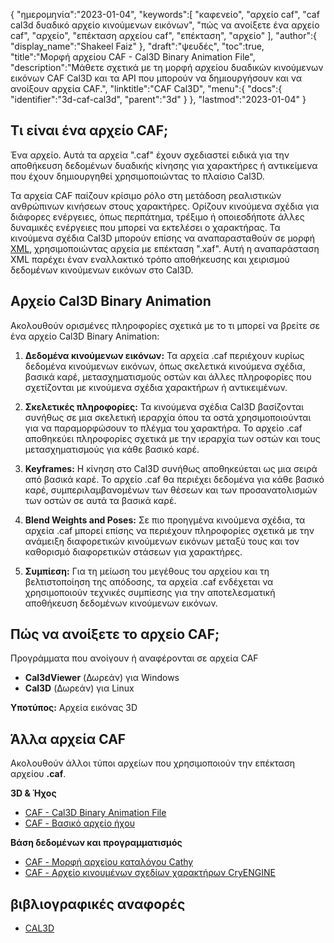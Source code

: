 {
"ημερομηνία":"2023-01-04",
   "keywords":[
"καφενείο",
"αρχείο caf",
"caf cal3d δυαδικό αρχείο κινούμενων εικόνων",
"πώς να ανοίξετε ένα αρχείο caf",
"αρχείο",
"επέκταση αρχείου caf",
"επέκταση",
"αρχείο"
],
   "author":{
"display_name":"Shakeel Faiz"
},
"draft":"ψευδές",
"toc":true,
"title":"Μορφή αρχείου CAF - Cal3D Binary Animation File",
   "description":"Μάθετε σχετικά με τη μορφή αρχείου δυαδικών κινούμενων εικόνων CAF Cal3D και τα API που μπορούν να δημιουργήσουν και να ανοίξουν αρχεία CAF.",
"linktitle":"CAF Cal3D",
   "menu":{
      "docs":{
         "identifier":"3d-caf-cal3d",
         "parent":"3d"
}
},
"lastmod":"2023-01-04"
}

## Τι είναι ένα αρχείο CAF;

Ένα αρχείο. Αυτά τα αρχεία ".caf" έχουν σχεδιαστεί ειδικά για την αποθήκευση δεδομένων δυαδικής κίνησης για χαρακτήρες ή αντικείμενα που έχουν δημιουργηθεί χρησιμοποιώντας το πλαίσιο Cal3D.

Τα αρχεία CAF παίζουν κρίσιμο ρόλο στη μετάδοση ρεαλιστικών ανθρώπινων κινήσεων στους χαρακτήρες. Ορίζουν κινούμενα σχέδια για διάφορες ενέργειες, όπως περπάτημα, τρέξιμο ή οποιεσδήποτε άλλες δυναμικές ενέργειες που μπορεί να εκτελέσει ο χαρακτήρας. Τα κινούμενα σχέδια Cal3D μπορούν επίσης να αναπαρασταθούν σε μορφή [XML](/el/web/xml/), χρησιμοποιώντας αρχεία με επέκταση ".xaf". Αυτή η αναπαράσταση XML παρέχει έναν εναλλακτικό τρόπο αποθήκευσης και χειρισμού δεδομένων κινούμενων εικόνων στο Cal3D.

## Αρχείο Cal3D Binary Animation

Ακολουθούν ορισμένες πληροφορίες σχετικά με το τι μπορεί να βρείτε σε ένα αρχείο Cal3D Binary Animation:

1. **Δεδομένα κινούμενων εικόνων:** Τα αρχεία .caf περιέχουν κυρίως δεδομένα κινούμενων εικόνων, όπως σκελετικά κινούμενα σχέδια, βασικά καρέ, μετασχηματισμούς οστών και άλλες πληροφορίες που σχετίζονται με κινούμενα σχέδια χαρακτήρων ή αντικειμένων.

2. **Σκελετικές πληροφορίες:** Τα κινούμενα σχέδια Cal3D βασίζονται συνήθως σε μια σκελετική ιεραρχία όπου τα οστά χρησιμοποιούνται για να παραμορφώσουν το πλέγμα του χαρακτήρα. Το αρχείο .caf αποθηκεύει πληροφορίες σχετικά με την ιεραρχία των οστών και τους μετασχηματισμούς για κάθε βασικό καρέ.

3. **Keyframes:** Η κίνηση στο Cal3D συνήθως αποθηκεύεται ως μια σειρά από βασικά καρέ. Το αρχείο .caf θα περιέχει δεδομένα για κάθε βασικό καρέ, συμπεριλαμβανομένων των θέσεων και των προσανατολισμών των οστών σε αυτά τα βασικά καρέ.

4. **Blend Weights and Poses:** Σε πιο προηγμένα κινούμενα σχέδια, τα αρχεία .caf μπορεί επίσης να περιέχουν πληροφορίες σχετικά με την ανάμειξη διαφορετικών κινούμενων εικόνων μεταξύ τους και τον καθορισμό διαφορετικών στάσεων για χαρακτήρες.

5. **Συμπίεση:** Για τη μείωση του μεγέθους του αρχείου και τη βελτιστοποίηση της απόδοσης, τα αρχεία .caf ενδέχεται να χρησιμοποιούν τεχνικές συμπίεσης για την αποτελεσματική αποθήκευση δεδομένων κινούμενων εικόνων.

## Πώς να ανοίξετε το αρχείο CAF;

Προγράμματα που ανοίγουν ή αναφέρονται σε αρχεία CAF

- **Cal3dViewer** (Δωρεάν) για Windows
- **Cal3D** (Δωρεάν) για Linux

**Υποτύπος:** Αρχεία εικόνας 3D

## Άλλα αρχεία CAF

Ακολουθούν άλλοι τύποι αρχείων που χρησιμοποιούν την επέκταση αρχείου **.caf**.

**3D & Ήχος**
- [CAF - Cal3D Binary Animation File](/el/3d/caf-cal3d/)
- [CAF - Βασικό αρχείο ήχου](/el/audio/caf/)

**Βάση δεδομένων και προγραμματισμός**
- [CAF - Μορφή αρχείου καταλόγου Cathy](/el/database/caf/)
- [CAF - Αρχείο κινουμένων σχεδίων χαρακτήρων CryENGINE](/el/προγραμματισμός/caf-cryengine/)

## βιβλιογραφικές αναφορές
* [CAL3D](https://github.com/mp3butcher/Cal3D)

